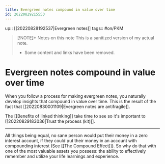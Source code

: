 ```yaml
---
title: Evergreen notes compound in value over time
id: 20220829215553
---
```

up:: [[20220828192537|Evergreen notes]]
tags:: #on/PKM 

> [!NOTE]+ Notes on this note
> This is a sanitized version of my actual note. 
> - Some content and links have been removed.

# Evergreen notes compound in value over time
When you follow a process for making evergreen notes, you naturally develop insights that compound in value over time. This is the result of the fact that [[20220830001109|Evergreen notes are antifragile]].

The [[Benefits of linked thinking]] take time to see so it's important to [[20220829183036|Trust the process (kit)]]. 

---
All things being equal, no sane person would put their money in a zero interest account, if they could put their money in an account with compounding interest (See [[The Compound Effect]]). So why do that with one of the most valuable assets you possess: the ability to effectively remember and utilize your life learnings and experience. 